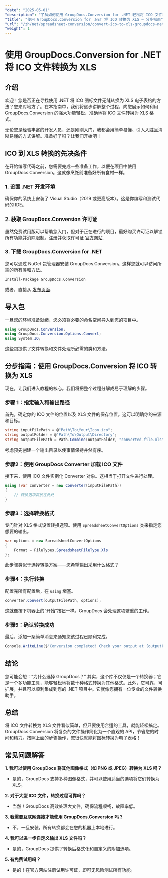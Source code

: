 ```yaml
---
"date": "2025-05-01"
"description": "了解如何使用 GroupDocs.Conversion for .NET 轻松将 ICO 文件转换为 XLS 格式。按照本分步指南，即可在您的 C# 项目中实现无缝文件转换。"
"title": "使用 GroupDocs.Conversion for .NET 将 ICO 转换为 XLS — 分步指南"
"url": "/zh/net/spreadsheet-conversion/convert-ico-to-xls-groupdocs-net/"
"weight": 1
---
```


# 使用 GroupDocs.Conversion for .NET 将 ICO 文件转换为 XLS

## 介绍

欢迎！您是否正在寻找使用 .NET 将 ICO 图标文件无缝转换为 XLS 电子表格的方法？您来对地方了。在本指南中，我们将逐步讲解整个过程，向您展示如何利用 GroupDocs.Conversion 的强大功能轻松、准确地将 ICO 文件转换为 XLS 格式。

无论您是经验丰富的开发人员，还是刚刚入门，我都会用简单易懂、引人入胜且清晰易懂的方式讲解。准备好了吗？让我们开始吧！


## ICO 到 XLS 转换的先决条件

在开始编写代码之前，您需要完成一些准备工作，以便在项目中使用 GroupDocs.Conversion。这就像烹饪前准备好所有食材一样。

### 1. 设置 .NET 开发环境

确保你的系统上安装了 Visual Studio（2019 或更高版本）。这是你编写和测试代码的 IDE。

### 2. 获取 GroupDocs.Conversion 许可证

虽然免费试用版可以帮助您入门，但对于正在进行的项目，最好购买许可证以解锁所有功能并消除限制。注册并获取许可证 [官方网站](https://purchase。groupdocs.com/buy).

### 3. 下载 GroupDocs.Conversion for .NET

您可以通过 NuGet 包管理器安装 GroupDocs.Conversion。这样您就可以访问所需的所有类和方法。 

```bash
Install-Package GroupDocs.Conversion
```
或者，直接从 [发布页面](https://releases。groupdocs.com/conversion/net/).


## 导入包

一旦您的环境准备就绪，您必须将必要的命名空间导入到您的项目中。

```csharp
using GroupDocs.Conversion;
using GroupDocs.Conversion.Options.Convert;
using System.IO;
```

这些包提供了文件转换和文件处理所必需的类和方法。


## 分步指南：使用 GroupDocs.Conversion 将 ICO 转换为 XLS

现在，让我们进入教程的核心。我们将把整个过程分解成易于理解的步骤。

### 步骤 1：指定输入和输出路径

首先，确定你的 ICO 文件的位置以及 XLS 文件的保存位置。这可以明确你的来源和目标。

```csharp
string inputFilePath = @"Path\To\Your\Icon.ico";
string outputFolder = @"Path\To\Output\Directory";
string outputFilePath = Path.Combine(outputFolder, "converted-file.xls");
```

考虑预先创建一个输出目录以使事情保持井然有序。

### 步骤2：使用 GroupDocs Converter 加载 ICO 文件

接下来，使用 ICO 文件实例化 Converter 对象。这相当于打开文件进行处理。

```csharp
using (var converter = new Converter(inputFilePath))
{
    // 转换选项将放在此处
}
```

### 步骤3：选择转换格式

专门针对 XLS 格式设置转换选项。使用 `SpreadsheetConvertOptions` 类来指定您想要的输出。

```csharp
var options = new SpreadsheetConvertOptions 
{ 
    Format = FileTypes.SpreadsheetFileType.Xls 
};
```

此步骤类似于选择转换方案——您希望输出采用什么格式？

### 步骤4：执行转换

配置完所有配置后，在 `using` 堵塞。

```csharp
converter.Convert(outputFilePath, options);
```

这就像按下机器上的“开始”按钮一样。GroupDocs 会处理这项繁重的工作。

### 步骤5：确认转换成功

最后，添加一条简单消息来通知您该过程已顺利完成。

```csharp
Console.WriteLine($"Conversion completed! Check your output at {outputFolder}");
```

## 结论

您可能会想：“为什么选择 GroupDocs？” 其实，这个库不仅仅是一个转换器；它是一个多功能工具，能够轻松地将数十种格式转换为其他格式。此外，它可靠、可扩展，并且可以顺利集成到您的 .NET 项目中。它就像您拥有一位专业的文件转换助手。


## 总结

将 ICO 文件转换为 XLS 文件看似简单，但只要使用合适的工具，就能轻松搞定。GroupDocs.Conversion 将复杂的文件操作简化为一个直观的 API，节省您的时间和精力。按照上面的步骤操作，您很快就能将图标转换为电子表格！


## 常见问题解答

**1. 我可以使用 GroupDocs 将其他图像格式（如 PNG 或 JPEG）转换为 XLS 吗？**  

- 是的，GroupDocs 支持多种图像格式，并可以使用适当的选项将它们转换为 XLS。

**2. 对于大型 ICO 文件，转换过程可靠吗？**  

- 当然！GroupDocs 高效处理大文件，确保流程顺畅，故障率低。

**3. 我需要互联网连接才能使用 GroupDocs.Conversion 吗？**  

- 不，一旦安装，所有转换都会在您的机器上本地进行。

**4. 我可以进一步自定义输出 XLS 文件吗？**  

- 是的，GroupDocs 提供了转换后格式化和自定义的附加选项。

**5. 有免费试用吗？**  

- 是的！在官方网站注册试用许可证，即可无风险测试所有功能。
